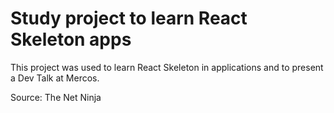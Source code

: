 # Study project to learn React Skeleton apps

This project was used to learn React Skeleton in applications and to present a Dev Talk at Mercos.

Source: The Net Ninja

